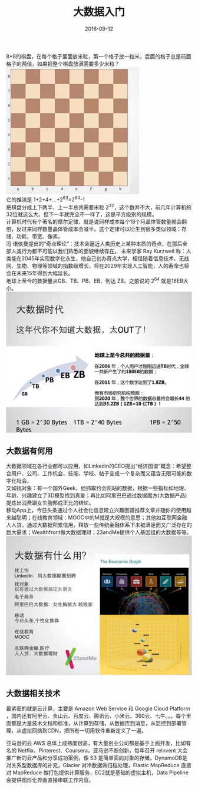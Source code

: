 ﻿---
layout: post
title: "大数据入门"
desc: "大数据入门"
date: 2016-09-12
keywords: [Palantir]
tags: [Palantir]
categories: [Life]
bgp: "bg_text_10"
---

8*8的棋盘，在每个格子里面放米粒，第一个格子放一粒米，后面的格子总是前面格子的两倍，如果把整个棋盘放满需要多少米粒？  
![alt text](/../static/img/blog/Palantir/0.png)  
它的推演是 1+2+4+...+2<sup>63</sup>=2<sup>64</sup>-1  
把棋盘分成上下两半，上一半总共需要米粒 2<sup>32</sup>，这个数并不大，前几年计算机的32位就这么大，但下一半就完全不一样了，这是平方级别的规模。  
计算机时代有个著名的摩尔定律，就是说同样成本每个18个月晶体管数量就会翻倍，反过来同样数量晶体管成本会减半。这个定律可以衍生到很多类似领域：存储、功耗、带宽、像素。  
冯·诺依曼提出的“奇点理论”：技术会逼近人类历史上某种本质的奇点，在那后全部人类行为都不可能以我们熟悉的面貌继续存在。 未来学家 Ray Kurzweil 称：人类能在2045年实现数字化永生，他自己创办奇点大学，相信随着信息技术、无线网、生物、物理等领域的指数级增长，将在2029年实现人工智能，人的寿命也将会在未来15年得到大幅延长。  
地球上至今的数据量从GB、TB、PB、EB、到达 ZB。之前说的 2<sup>64</sup> 就是16EB大小。  
![alt text](/../static/img/blog/Palantir/1.png)  

## 大数据有何用

大数据领域在各行业都可以应用，如Linkedin的CEO提出“经济图谱”概念：希望整合用户、公司、工作机会、技能、学校、帖子变成一个复杂而又蕴含无限可能的数字化社会。  
又如找对象：有一个国外Geek，他抓取约会网站的数据，根据一些指标如地理、年龄、兴趣建立了3D模型找到真爱；再比如阿里巴巴通过数据魔方(大数据产品)提炼出消费跟女生胸部成正比的结论。  
移动App上，今日头条通过个人社会化信息建立兴趣图谱推荐文章并随你的使用越来越聪明；在线教育领域：MOOC中的M就是大规模的意思；其他如互联网金融人人贷，通过大数据积累信用，释放一些传统金融体系下未被满足而又广泛存在的巨大需求；Wealthfront做大数据理财；23andMe提供个人基因组的大数据等等。  
![alt text](/../static/img/blog/Palantir/2.png)  

## 大数据相关技术

最紧密的就是云计算，主要是 Amazon Web Service 和 Google Cloud Platform ，国内还有阿里云、金山云、百度云、腾讯云、小米云、360云、七牛。。。每个里面都是大量技术文档和标准，从计算到存储，从数据库到消息，从监控到部署管理，从虚拟网络到CDN，把所有一切用软件重新定义了一遍。  

亚马逊的云 AWS 总体上成熟度很高，有大量创业公司都是基于上面开发，比如有名的 Netflix、Pinterest、Coursera。亚马逊不断创新，每年召开 relnvent 大会推广新的云产品和分享成功案例，像 S3 是简单面向对象的存储，DynamoDB是对关系型数据库的补充，Glacier 对冷数据做归档处理，Elastic MapReduce 直接对 MapReduce 做打包提供计算服务，EC2就是基础的虚拟主机，Data Pipeline 会提供图形化界面直接串联工作内容。  

